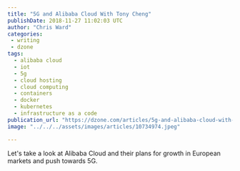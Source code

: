 ```yaml
---
title: "5G and Alibaba Cloud With Tony Cheng"
publishDate: 2018-11-27 11:02:03 UTC
author: "Chris Ward"
categories:
 - writing
 - dzone
tags:
  - alibaba cloud
  - iot
  - 5g
  - cloud hosting
  - cloud computing
  - containers
  - docker
  - kubernetes
  - infrastructure as a code
publication_url: "https://dzone.com/articles/5g-and-alibaba-cloud-with-tony-cheng"
image: "../../../assets/images/articles/10734974.jpeg"

---
```


Let's take a look at Alibaba Cloud and their plans for growth in European markets and push towards 5G.
